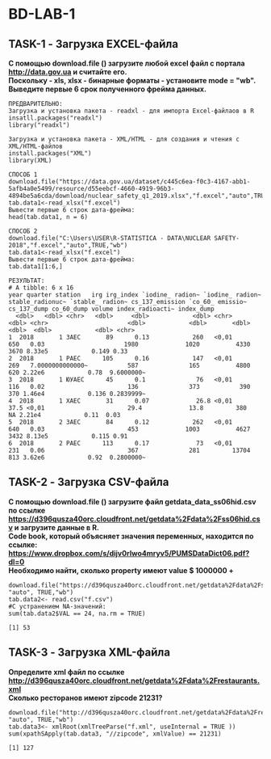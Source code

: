 # **BD-LAB-1**

## **TASK-1** - Загрузка EXCEL-файла
**С помощью download.file () загрузите любой excel файл с портала 
http://data.gov.ua 
и 
считайте его.                                                                                                                               
Поскольку - xls, xlsx - бинарные форматы - установите mode = "wb".                                                                         
Выведите первые 6 срок полученного фрейма данных.** 

```
ПРЕДВАРИТЕЛЬНО:
Загрузка и установка пакета - readxl - для импорта Excel-файлаов в R
insatll.packages("readxl")
library("readxl")

Загрузка и установка пакета - XML/HTML - для создания и чтения с XML/HTML-файлов
install.packages("XML")
library(XML)
```
```
СПОСОБ 1
download.file("https://data.gov.ua/dataset/c445c6ea-f0c3-4167-abb1-5afb4a0e5499/resource/d55eebcf-4660-4919-96b3-4894be5a6cda/download/nuclear_safety_q1_2019.xlsx","f.excel","auto",TRUE,"wb")
tab.data1<-read_xlsx("f.excel")
Вывести первые 6 строк дата-фрейма:
head(tab.data1, n = 6)
```
```
СПОСОБ 2
download.file("C:\Users\USER\R-STATISTICA - DATA\NUCLEAR SAFETY-2018","f.excel","auto",TRUE,"wb")
tab.data1<-read_xlsx("f.excel")
Вывести первые 6 строк дата-фрейма:
tab.data1[1:6,]
```

```
РЕЗУЛЬТАТ:
# A tibble: 6 x 16
year quarter station   irg irg_index `iodine_ radion~ `iodine_ radion~ stable_radionuc~ `stable_ radion~ cs_137_emission `co_60_ emissio~ cs_137_dump co_60_dump volume index_radioacti~ index_dump
  <dbl>   <dbl> <chr>   <dbl>     <dbl>            <dbl> <chr>                       <dbl> <chr>                      <dbl>            <dbl>       <dbl>      <dbl>  <dbl>            <dbl> <chr>     
1  2018       1 ЗАЕС       89      0.13            260   <0,01                       650   0.03                      1980             1020          4330       3670 8.33e5            0.149 0.33      
2  2018       1 РАЕС      105      0.16            147   <0,01                       269   7.0000000000000~           587              165          4800        620 2.22e6            0.78  9.6000000~
3  2018       1 ЮУАЕС      45      0.1              76   <0,01                       116   0.02                       136              373           390        370 1.46e4            0.136 0.2839999~
4  2018       1 ХАЕС       31      0.07             26.8 <0,01                        37.5 <0,01                       29.4             13.8         380         NA 2.21e4            0.11  0.03      
5  2018       2 ЗАЕС       84      0.12            262   <0,01                       640   0.03                       453             1003          4627       3432 8.13e5            0.115 0.91      
6  2018       2 РАЕС      113      0.17             73   <0,01                       231   0.06                       367              281         13704        813 3.62e6            0.92  0.2800000~
```


## **TASK-2** - Загрузка CSV-файла
**С помощью download.file () загрузите файл getdata_data_ss06hid.csv по ссылке
https://d396qusza40orc.cloudfront.net/getdata%2Fdata%2Fss06hid.csv и
загрузите данные в R.                                                                                                                   
Code book, который объясняет значения переменных, находится по ссылке:
https://www.dropbox.com/s/dijv0rlwo4mryv5/PUMSDataDict06.pdf?dl=0                                                                       
Необходимо найти, сколько property имеют value $ 1000000 +**

```
download.file("https://d396qusza40orc.cloudfront.net/getdata%2Fdata%2Fss06hid.csv","f.csv", "auto", TRUE,"wb")
tab.data2<- read.csv("f.csv")
#С устранением NA-значений:
sum(tab.data2$VAL == 24, na.rm = TRUE)
```
```
[1] 53
```

## **TASK-3** - Загрузка XML-файла
**Определите xml файл по ссылке
http://d396qusza40orc.cloudfront.net/getdata%2Fdata%2Frestaurants.xml                                                                   
Сколько ресторанов имеют zipcode 21231?**

```
download.file("http://d396qusza40orc.cloudfront.net/getdata%2Fdata%2Frestaurants.xml","f.xml", "auto", TRUE,"wb")
tab.data3<- xmlRoot(xmlTreeParse("f.xml", useInternal = TRUE ))
sum(xpathSApply(tab.data3, "//zipcode", xmlValue) == 21231) 
```
```
[1] 127
```
